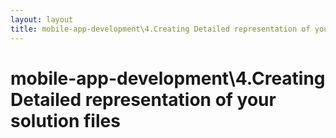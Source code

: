 ```yaml
---
layout: layout
title: mobile-app-development\4.Creating Detailed representation of your solution files
---
```


# mobile-app-development\4.Creating Detailed representation of your solution files

